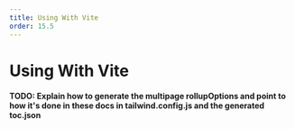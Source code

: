 ```yaml
---
title: Using With Vite
order: 15.5
---
```


# Using With Vite

#### TODO: Explain how to generate the multipage rollupOptions and point to how it's done in these docs in tailwind.config.js and the generated toc.json
